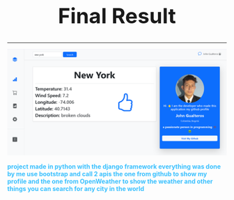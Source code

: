 <h1 style="text-align:center;font-size:3rem;">Final Result</h1>
<hr>
<img src="./img/readme_image_weather.png" alt="Result Final">
<p style="color:#3AC0FE;font-weight:bold">project made in python with the django framework everything was done by me use bootstrap and call 2 apis the one from github to show my profile and the one from OpenWeather to show the weather and other things you can search for any city in the world</p>